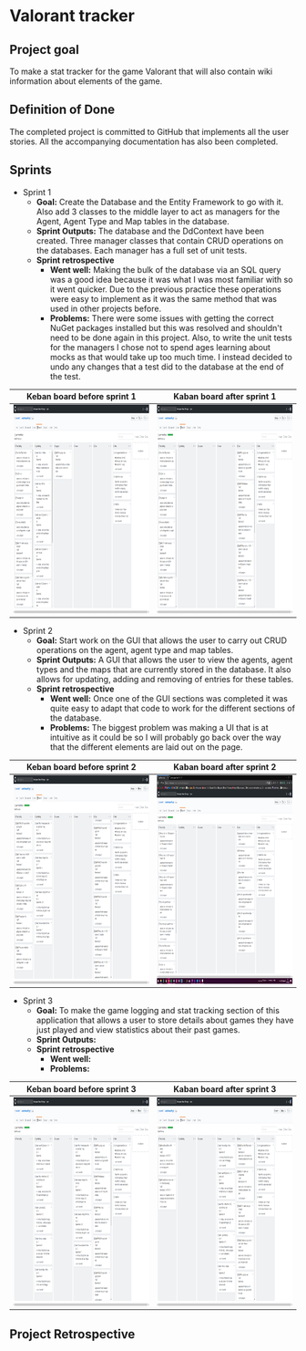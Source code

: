 # Valorant tracker

## Project goal
To make a stat tracker for the game Valorant that will also contain wiki information about elements of the game.

## Definition of Done
The completed project is committed to GitHub that implements all the user stories. All the accompanying documentation has also been completed.

## Sprints
* Sprint 1
    * **Goal:** Create the Database and the Entity Framework to go with it. Also add 3 classes to the middle layer to act as managers for the Agent, Agent Type and Map tables in the database.
    * **Sprint Outputs:** The database and the DdContext have been created. Three manager classes that contain CRUD operations on the databases. Each manager has a full set of unit tests.
    * **Sprint retrospective** 
      * **Went well:** Making the bulk of the database via an SQL query was a good idea because it was what I was most familiar with so it went quicker. Due to the previous practice these operations were easy to implement as it was the same method that was used in other projects before.
      * **Problems:** There were some issues with getting the correct NuGet packages installed but this was resolved and shouldn't need to be done again in this project. Also, to write the unit tests for the managers I chose not to spend ages learning about mocks as that would take up too much time. I instead decided to undo any changes that a test did to the database at the end of the test.

| Keban board before sprint 1 | Kaban board after sprint 1 |
| ------------------------- | ------------------------- |
| <img src = "ReadMeImages/Sprint1Before.png" width = 650 height = 365.625>|<img src = "ReadMeImages/Sprint1After.png" width = 650 height = 365.625>|

* Sprint 2
  * **Goal:** Start work on the GUI that allows the user to carry out CRUD operations on the agent, agent type and map tables.
  * **Sprint Outputs:** A GUI that allows the user to view the agents, agent types and the maps that are currently stored in the database. It also allows for updating, adding and removing of entries for these tables.
  * **Sprint retrospective**  
    * **Went well:** Once one of the GUI sections was completed it was quite easy to adapt that code to work for the different sections of the database.
    * **Problems:**  The biggest problem was making a UI that is at intuitive as it could be so I will probably go back over the way that the different elements are laid out on the page.

| Keban board before sprint 2 | Kaban board after sprint 2 |
| -------------------------- | -------------------------- |
| <img src = "ReadMeImages/Sprint2Before.png" width = 650 height = 365.625>|<img src = "ReadMeImages/Sprint2After.png" width = 650 height = 365.625>|

* Sprint 3
  * **Goal:** To make the game logging and stat tracking section of this application that allows a user to store details about games they have just played and view statistics about their past games.
  * **Sprint Outputs:** 
  * **Sprint retrospective**  
    * **Went well:** 
    * **Problems:**  

| Keban board before sprint 3 | Kaban board after sprint 3 |
| -------------------------- | -------------------------- |
| <img src = "ReadMeImages/Sprint3Before.png" width = 650 height = 365.625>|<img src = "ReadMeImages/Sprint3After.png" width = 650 height = 365.625>|




## Project Retrospective
